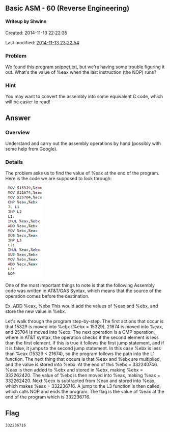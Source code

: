 ## Basic ASM - 60 (Reverse Engineering) ##
#### Writeup by Shwinn ####

Created: 2014-11-13 22:22:35

Last modified: [2014-11-13 23:22:54](https://github.com/Oksisane/PicoCTF-2014-Writeups/commits/master/reverse_engineering/basic_asm.md)


### Problem ###
We found this program [snippet.txt](https://picoctf.com/api/autogen/serve/snippet.txt?static=false&pid=654a1385b6d2f9091efe2af864d8d2da), but we're having some trouble figuring it out. What's the value of %eax when the last instruction (the NOP) runs?

### Hint ###
You may want to convert the assembly into some equivalent C code, which will be easier to read!

## Answer ##
### Overview ###
Understand and carry out the assembly operations by hand (possibly with some help from Google).

### Details ###
The problem asks us to find the value of %eax at the end of the program. Here is the code we are supposed to look through:

<img src = "BasicASM1.PNG">

One of the most important things to note is that the following Assembly code was written in AT&T/GAS Syntax, which means that the source of the operation comes before the destination.

Ex. ADD %eax, %ebx
This would add the values of %eax and %ebx, and store the new value in %ebx.

Let's walk through the program step-by-step. The first actions that occur is that 15329 is moved into %ebx (%ebx = 15329), 21674 is moved into %eax, and 25704 is moved into %ecx. The next operation is a CMP operation, where in AT&T syntax, the operation checks if the second element is less than the first element. If this is true it follows the first jump statement, and if it is false, it jumps to the second jump statement. In this case %ebx is less than %eax (15329 < 21674), so the program follows the path into the L1 function. The next thing that occurs is that %eax and %ebx are multiplied, and the value is stored into %ebx. At the end of this %ebx = 332240746. %eax is then added to %ebx and stored in %ebx, making %ebx = 332262420. The value of %ebx is then moved into %eax, making %eax = 332262420. Next %ecx is subtracted from %eax and stored into %eax, which makes %eax = 332236716. A jump to the L3 function is then called, which calls NOP and ends the program. The flag is the value of %eax at the end of the program which is 332236716.

## Flag ##
    332236716
